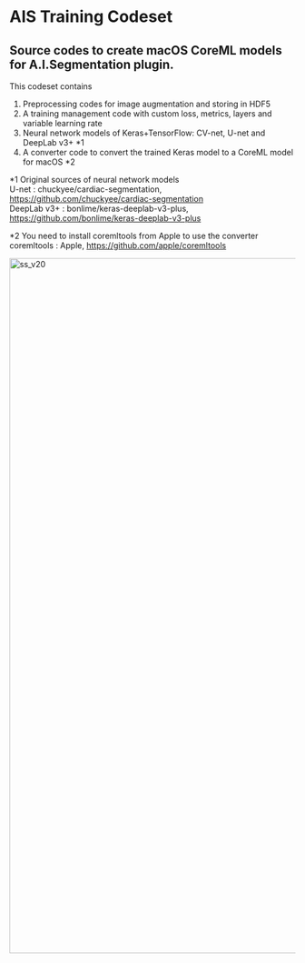 # AIS Training Codeset
## Source codes to create macOS CoreML models for A.I.Segmentation plugin.   
This codeset contains
1. Preprocessing codes for image augmentation and storing in HDF5
1. A training management code with custom loss, metrics, layers and variable learning rate
1. Neural network models of Keras+TensorFlow: CV-net, U-net and DeepLab v3+ *1
1. A converter code to convert the trained Keras model to a CoreML model for macOS *2

*1 Original sources of neural network models<br>
U-net : chuckyee/cardiac-segmentation, https://github.com/chuckyee/cardiac-segmentation<br>
DeepLab v3+ : bonlime/keras-deeplab-v3-plus, https://github.com/bonlime/keras-deeplab-v3-plus<br>

*2 You need to install coremltools from Apple to use the converter<br>
coremltools : Apple, https://github.com/apple/coremltools

<img width="1223" alt="ss_v20" src="https://user-images.githubusercontent.com/52600509/71913629-3705e500-31bb-11ea-9226-3885f33f82c3.png">

